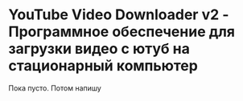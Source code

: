 # YouTube Video Downloader v2 - Программное обеспечение для загрузки видео с ютуб на стационарный компьютер
Пока пусто. Потом напишу
